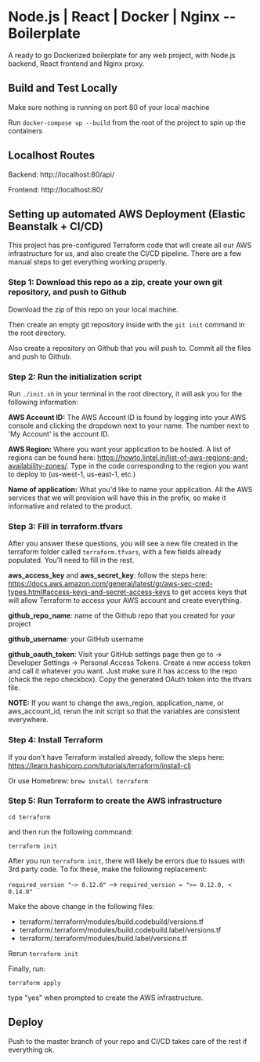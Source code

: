 # Node.js | React | Docker | Nginx -- Boilerplate

A ready to go Dockerized boilerplate for any web project, with Node.js backend, React frontend and Nginx proxy.

## Build and Test Locally

Make sure nothing is running on port 80 of your local machine

Run `docker-compose up --build` from the root of the project to spin up the containers

## Localhost Routes

Backend: http://localhost:80/api/

Frontend: http://localhost:80/

## Setting up automated AWS Deployment (Elastic Beanstalk + CI/CD)

This project has pre-configured Terraform code that will create all our AWS infrastructure for us, and also create the CI/CD pipeline. There are a few manual steps to get everything working properly.

### Step 1: Download this repo as a zip, create your own git repository, and push to Github

Download the zip of this repo on your local machine.

Then create an empty git repository inside with the `git init` command in the root directory.

Also create a repository on Github that you will push to. Commit all the files and push to Github.

### Step 2: Run the initialization script

Run `./init.sh` in your terminal in the root directory, it will ask you for the following information:

**AWS Account ID:** The AWS Account ID is found by logging into your AWS console and clicking the dropdown next to your name. The number next to 'My Account' is the account ID.

**AWS Region:** Where you want your application to be hosted. A list of regions can be found here: https://howto.lintel.in/list-of-aws-regions-and-availability-zones/. Type in the code corresponding to the region you want to deploy to (us-west-1, us-east-1, etc.)

**Name of application:** What you'd like to name your application. All the AWS services that we will provision will have this in the prefix, so make it informative and related to the product.

### Step 3: Fill in terraform.tfvars

After you answer these questions, you will see a new file created in the terraform folder called `terraform.tfvars`, with a few fields already populated. You'll need to fill in the rest.

**aws_access_key** and **aws_secret_key**: follow the steps here: https://docs.aws.amazon.com/general/latest/gr/aws-sec-cred-types.html#access-keys-and-secret-access-keys to get access keys that will allow Terraform to access your AWS account and create everything.

**github_repo_name**: name of the Github repo that you created for your project

**github_username**: your GitHub username

**github_oauth_token**: Visit your GitHub settings page then go to -> Developer Settings -> Personal Access Tokens. Create a new access token and call it whatever you want. Just make sure it has access to the repo (check the repo checkbox). Copy the generated OAuth token into the tfvars file.

**NOTE:** If you want to change the aws_region, application_name, or aws_account_id, rerun the init script so that the variables are consistent everywhere.

### Step 4: Install Terraform

If you don't have Terraform installed already, follow the steps here: https://learn.hashicorp.com/tutorials/terraform/install-cli

Or use Homebrew: `brew install terraform`

### Step 5: Run Terraform to create the AWS infrastructure

`cd terraform`

and then run the following commoand:

`terraform init`

After you run `terraform init`, there will likely be errors due to issues with 3rd party code. To fix these, make the following replacement:

`required_version "~> 0.12.0"` --> `required_version = ">= 0.12.0, < 0.14.0"`

Make the above change in the following files:

- terraform/.terraform/modules/build.codebuild/versions.tf
- terraform/.terraform/modules/build.codebuild.label/versions.tf
- terraform/.terraform/modules/build.label/versions.tf

Rerun `terraform init`

Finally, run:

`terraform apply`

type "yes" when prompted to create the AWS infrastructure.

## Deploy

Push to the master branch of your repo and CI/CD takes care of the rest if everything ok.
